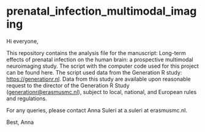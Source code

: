 # prenatal_infection_multimodal_imaging

Hi everyone, 

This repository contains the analysis file for the manuscript: Long-term effects of prenatal infection on the human brain: a prospective multimodal neuroimaging study. The script with the computer code used for this project can be found here. The script used data from the Generation R study: https://generationr.nl. Data from this study are available upon reasonable request to the director of the Generation R Study (generationr@erasmusmc.nl), subject to local, national, and European rules and regulations. 

For any queries, please contact Anna Suleri at a.suleri at erasmusmc.nl.

Best,
Anna 
